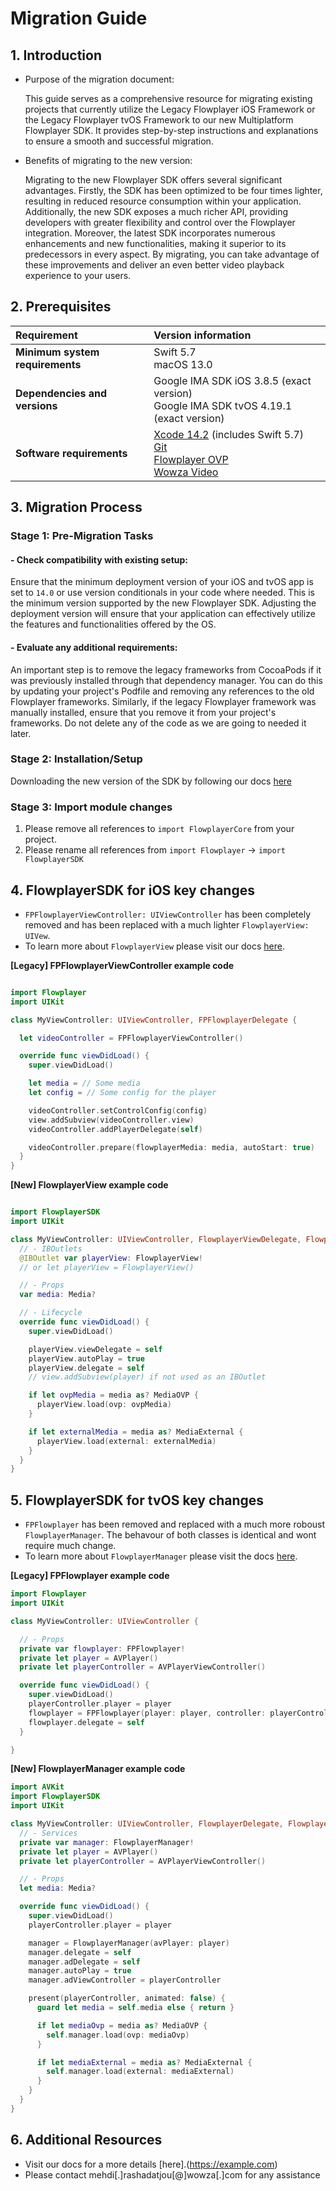 # Migration Guide

## 1. Introduction

- Purpose of the migration document:

  This guide serves as a comprehensive resource for migrating existing projects that currently utilize the Legacy Flowplayer iOS Framework or the Legacy Flowplayer tvOS Framework to our new Multiplatform Flowplayer SDK. It provides step-by-step instructions and explanations to ensure a smooth and successful migration.

- Benefits of migrating to the new version:

  Migrating to the new Flowplayer SDK offers several significant advantages. Firstly, the SDK has been optimized to be four times lighter, resulting in reduced resource consumption within your application. Additionally, the new SDK exposes a much richer API, providing developers with greater flexibility and control over the Flowplayer integration. Moreover, the latest SDK incorporates numerous enhancements and new functionalities, making it superior to its predecessors in every aspect. By migrating, you can take advantage of these improvements and deliver an even better video playback experience to your users.

## 2. Prerequisites

| Requirement                     | Version information                                                                                                                                                                                                                                                                        |
| :------------------------------ | :----------------------------------------------------------------------------------------------------------------------------------------------------------------------------------------------------------------------------------------------------------------------------------------- |
| **Minimum system requirements** | Swift 5.7 <br/> macOS 13.0                                                                                                                                                                                                                                                                 |
| **Dependencies and versions**   | Google IMA SDK iOS 3.8.5 (exact version) <br/> Google IMA SDK tvOS 4.19.1 (exact version)                                                                                                                                                                                                  |
| **Software requirements**       | [Xcode 14.2](https://developer.apple.com/download/all/?q=xcode%2014.2) (includes Swift 5.7) <br /> [Git](https://git-scm.com/downloads) <br/> [Flowplayer OVP](https://app.flowplayer.com/) <br /> [Wowza Video](https://auth.wowza.com/login?onsuccess=https://video.wowza.com/en/manage) |

## 3. Migration Process

### Stage 1: Pre-Migration Tasks

#### - Check compatibility with existing setup:

Ensure that the minimum deployment version of your iOS and tvOS app is set to `14.0` or use version conditionals in your code where needed. This is the minimum version supported by the new Flowplayer SDK. Adjusting the deployment version will ensure that your application can effectively utilize the features and functionalities offered by the OS.

#### - Evaluate any additional requirements:

An important step is to remove the legacy frameworks from CocoaPods if it was previously installed through that dependency manager. You can do this by updating your project's Podfile and removing any references to the old Flowplayer frameworks. Similarly, if the legacy Flowplayer framework was manually installed, ensure that you remove it from your project's frameworks. Do not delete any of the code as we are going to needed it later.

### Stage 2: Installation/Setup

Downloading the new version of the SDK by following our docs [here](https://example.com)

### Stage 3: Import module changes

1. Please remove all references to `import FlowplayerCore` from your project.
2. Please rename all references from `import Flowplayer` -> `import FlowplayerSDK`

## 4. FlowplayerSDK for iOS key changes

- `FPFlowplayerViewController: UIViewController` has been completely removed and has been replaced with a much lighter `FlowplayerView: UIVew`.
- To learn more about `FlowplayerView` please visit our docs [here](https://example.com).

**[Legacy] FPFlowplayerViewController example code**

```Swift

import Flowplayer
import UIKit

class MyViewController: UIViewController, FPFlowplayerDelegate {

  let videoController = FPFlowplayerViewController()

  override func viewDidLoad() {
    super.viewDidLoad()

    let media = // Some media
    let config = // Some config for the player

    videoController.setControlConfig(config)
    view.addSubview(videoController.view)
    videoController.addPlayerDelegate(self)

    videoController.prepare(flowplayerMedia: media, autoStart: true)
  }
}

```

**[New] FlowplayerView example code**

```Swift

import FlowplayerSDK
import UIKit

class MyViewController: UIViewController, FlowplayerViewDelegate, FlowplayerDelegate {
  // - IBOutlets
  @IBOutlet var playerView: FlowplayerView!
  // or let playerView = FlowplayerView()

  // - Props
  var media: Media?

  // - Lifecycle
  override func viewDidLoad() {
    super.viewDidLoad()

    playerView.viewDelegate = self
    playerView.autoPlay = true
    playerView.delegate = self
    // view.addSubview(player) if not used as an IBOutlet

    if let ovpMedia = media as? MediaOVP {
      playerView.load(ovp: ovpMedia)
    }

    if let externalMedia = media as? MediaExternal {
      playerView.load(external: externalMedia)
    }
  }
}
```

## 5. FlowplayerSDK for tvOS key changes

- `FPFlowplayer` has been removed and replaced with a much more roboust `FlowplayerManager`. The behavour of both classes is identical and wont require much change.
- To learn more about `FlowplayerManager` please visit the docs [here](https://example.com).

**[Legacy] FPFlowplayer example code**

```Swift
import Flowplayer
import UIKit

class MyViewController: UIViewController {

  // - Props
  private var flowplayer: FPFlowplayer!
  private let player = AVPlayer()
  private let playerController = AVPlayerViewController()

  override func viewDidLoad() {
    super.viewDidLoad()
    playerController.player = player
    flowplayer = FPFlowplayer(player: player, controller: playerController)
    flowplayer.delegate = self
  }

}
```

**[New] FlowplayerManager example code**

```Swift
import AVKit
import FlowplayerSDK
import UIKit

class MyViewController: UIViewController, FlowplayerDelegate, FlowplayerAdDelegate {
  // - Services
  private var manager: FlowplayerManager!
  private let player = AVPlayer()
  private let playerController = AVPlayerViewController()

  // - Props
  let media: Media?

  override func viewDidLoad() {
    super.viewDidLoad()
    playerController.player = player

    manager = FlowplayerManager(avPlayer: player)
    manager.delegate = self
    manager.adDelegate = self
    manager.autoPlay = true
    manager.adViewController = playerController

    present(playerController, animated: false) {
      guard let media = self.media else { return }

      if let mediaOvp = media as? MediaOVP {
        self.manager.load(ovp: mediaOvp)
      }

      if let mediaExternal = media as? MediaExternal {
        self.manager.load(external: mediaExternal)
      }
    }
  }
}
```

## 6. Additional Resources

- Visit our docs for a more details [here].(https://example.com)
- Please contact mehdi[.]rashadatjou[@]wowza[.]com for any assistance
